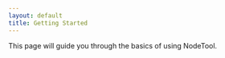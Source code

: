 ```yaml
---
layout: default
title: Getting Started
---
```


This page will guide you through the basics of using NodeTool.
